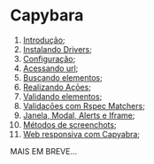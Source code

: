 # Capybara

1. [Introdução](https://github.com/brunobatista25/best_archer/blob/master/tests/Capybara/01-introducao.md);
2. [Instalando Drivers](https://github.com/brunobatista25/best_archer/blob/master/tests/Capybara/02-instalando_drivers.md);
3. [Configuração](https://github.com/brunobatista25/best_archer/blob/master/tests/Capybara/03-configurando_projeto.md);
4. [Acessando url](https://github.com/brunobatista25/best_archer/blob/master/tests/Capybara/04-acessando_url.md);
5. [Buscando elementos](https://github.com/brunobatista25/best_archer/blob/master/tests/Capybara/05-buscando_elementos.md);
6. [Realizando Açōes](https://github.com/brunobatista25/best_archer/blob/master/tests/Capybara/06-realizando_acoes.md);
7. [Validando elementos](https://github.com/brunobatista25/best_archer/blob/master/tests/Capybara/07-validando_elementos.md);
8. [Validaçōes com Rspec Matchers](https://github.com/brunobatista25/best_archer/blob/master/tests/Capybara/08-validacoes_com_rspec_matchers.md);
9. [Janela, Modal, Alerts e Iframe](https://github.com/brunobatista25/best_archer/blob/master/tests/Capybara/09-janelas_modal_alerts_iframe.md);
10. [Métodos de screenchots](https://github.com/brunobatista25/best_archer/blob/master/tests/Capybara/10-metodos_screenshots.md);
11. [Web responsiva com Capyabra](https://github.com/brunobatista25/best_archer/blob/master/tests/Capybara/11-web_responsiva_capybara.md);

MAIS EM BREVE...
